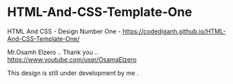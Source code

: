 # HTML-And-CSS-Template-One
HTML And CSS - Design Number One -
https://codediganh.github.io/HTML-And-CSS-Template-One/

Mr.Osamh Elzero .. Thank you .. https://www.youtube.com/user/OsamaElzero

This design is still under development by me .

